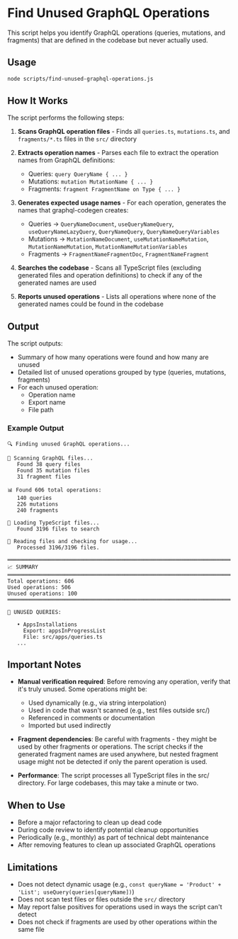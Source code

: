 # Find Unused GraphQL Operations

This script helps you identify GraphQL operations (queries, mutations, and fragments) that are defined in the codebase but never actually used.

## Usage

```bash
node scripts/find-unused-graphql-operations.js
```

## How It Works

The script performs the following steps:

1. **Scans GraphQL operation files** - Finds all `queries.ts`, `mutations.ts`, and `fragments/*.ts` files in the `src/` directory

2. **Extracts operation names** - Parses each file to extract the operation names from GraphQL definitions:
   - Queries: `query QueryName { ... }`
   - Mutations: `mutation MutationName { ... }`
   - Fragments: `fragment FragmentName on Type { ... }`

3. **Generates expected usage names** - For each operation, generates the names that graphql-codegen creates:
   - Queries → `QueryNameDocument`, `useQueryNameQuery`, `useQueryNameLazyQuery`, `QueryNameQuery`, `QueryNameQueryVariables`
   - Mutations → `MutationNameDocument`, `useMutationNameMutation`, `MutationNameMutation`, `MutationNameMutationVariables`
   - Fragments → `FragmentNameFragmentDoc`, `FragmentNameFragment`

4. **Searches the codebase** - Scans all TypeScript files (excluding generated files and operation definitions) to check if any of the generated names are used

5. **Reports unused operations** - Lists all operations where none of the generated names could be found in the codebase

## Output

The script outputs:

- Summary of how many operations were found and how many are unused
- Detailed list of unused operations grouped by type (queries, mutations, fragments)
- For each unused operation:
  - Operation name
  - Export name
  - File path

### Example Output

```
🔍 Finding unused GraphQL operations...

📁 Scanning GraphQL files...
   Found 38 query files
   Found 35 mutation files
   31 fragment files

📊 Found 606 total operations:
   140 queries
   226 mutations
   240 fragments

📄 Loading TypeScript files...
   Found 3196 files to search

🔎 Reading files and checking for usage...
   Processed 3196/3196 files.

════════════════════════════════════════════════════════════════════════════════
📈 SUMMARY
════════════════════════════════════════════════════════════════════════════════
Total operations: 606
Used operations: 506
Unused operations: 100
════════════════════════════════════════════════════════════════════════════════

🔴 UNUSED QUERIES:

   • AppsInstallations
     Export: appsInProgressList
     File: src/apps/queries.ts
   ...
```

## Important Notes

- **Manual verification required**: Before removing any operation, verify that it's truly unused. Some operations might be:
  - Used dynamically (e.g., via string interpolation)
  - Used in code that wasn't scanned (e.g., test files outside src/)
  - Referenced in comments or documentation
  - Imported but used indirectly

- **Fragment dependencies**: Be careful with fragments - they might be used by other fragments or operations. The script checks if the generated fragment names are used anywhere, but nested fragment usage might not be detected if only the parent operation is used.

- **Performance**: The script processes all TypeScript files in the src/ directory. For large codebases, this may take a minute or two.

## When to Use

- Before a major refactoring to clean up dead code
- During code review to identify potential cleanup opportunities
- Periodically (e.g., monthly) as part of technical debt maintenance
- After removing features to clean up associated GraphQL operations

## Limitations

- Does not detect dynamic usage (e.g., `const queryName = 'Product' + 'List'; useQuery(queries[queryName])`)
- Does not scan test files or files outside the `src/` directory
- May report false positives for operations used in ways the script can't detect
- Does not check if fragments are used by other operations within the same file

